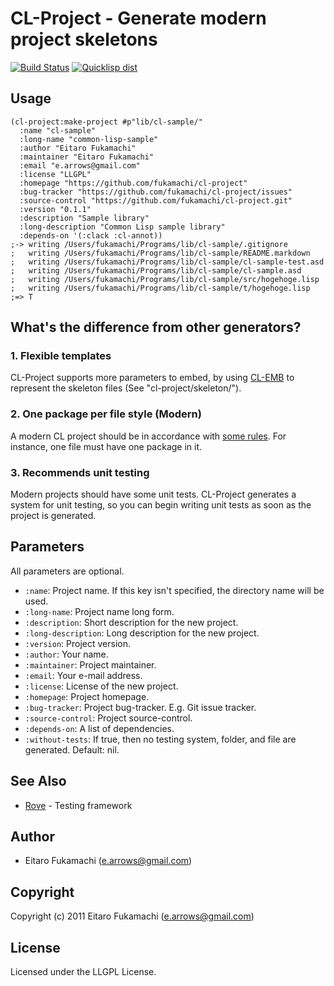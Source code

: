 # CL-Project - Generate modern project skeletons

[![Build Status](https://travis-ci.org/fukamachi/cl-project.svg?branch=master)](https://travis-ci.org/fukamachi/cl-project)
[![Quicklisp dist](http://quickdocs.org/badge/cl-project.svg)](http://quickdocs.org/cl-project/)

## Usage

```common-lisp
(cl-project:make-project #p"lib/cl-sample/"
  :name "cl-sample"
  :long-name "common-lisp-sample"
  :author "Eitaro Fukamachi"
  :maintainer "Eitaro Fukamachi"
  :email "e.arrows@gmail.com"
  :license "LLGPL"
  :homepage "https://github.com/fukamachi/cl-project"
  :bug-tracker "https://github.com/fukamachi/cl-project/issues"
  :source-control "https://github.com/fukamachi/cl-project.git"
  :version "0.1.1"
  :description "Sample library"
  :long-description "Common Lisp sample library"
  :depends-on '(:clack :cl-annot))
;-> writing /Users/fukamachi/Programs/lib/cl-sample/.gitignore
;   writing /Users/fukamachi/Programs/lib/cl-sample/README.markdown
;   writing /Users/fukamachi/Programs/lib/cl-sample/cl-sample-test.asd
;   writing /Users/fukamachi/Programs/lib/cl-sample/cl-sample.asd
;   writing /Users/fukamachi/Programs/lib/cl-sample/src/hogehoge.lisp
;   writing /Users/fukamachi/Programs/lib/cl-sample/t/hogehoge.lisp
;=> T
```

## What's the difference from other generators?

### 1. Flexible templates

CL-Project supports more parameters to embed, by using [CL-EMB](http://common-lisp.net/project/cl-emb/) to represent the skeleton files (See "cl-project/skeleton/").

### 2. One package per file style (Modern)

A modern CL project should be in accordance with [some rules](http://labs.ariel-networks.com/cl-style-guide.html). For instance, one file must have one package in it.

### 3. Recommends unit testing

Modern projects should have some unit tests. CL-Project generates a system for unit testing, so you can begin writing unit tests as soon as the project is generated.

## Parameters

All parameters are optional.

* `:name`: Project name. If this key isn't specified, the directory name will be used.
* `:long-name`: Project name long form.
* `:description`: Short description for the new project.
* `:long-description`: Long description for the new project.
* `:version`: Project version.
* `:author`: Your name.
* `:maintainer`: Project maintainer.
* `:email`: Your e-mail address.
* `:license`: License of the new project.
* `:homepage`: Project homepage.
* `:bug-tracker`: Project bug-tracker. E.g. Git issue tracker.
* `:source-control`: Project source-control.
* `:depends-on`: A list of dependencies.
* `:without-tests`: If true, then no testing system, folder, and file are generated. Default: nil.

## See Also
- [Rove](https://github.com/fukamachi/rove) - Testing framework

## Author

* Eitaro Fukamachi (e.arrows@gmail.com)

## Copyright

Copyright (c) 2011 Eitaro Fukamachi (e.arrows@gmail.com)

## License

Licensed under the LLGPL License.
